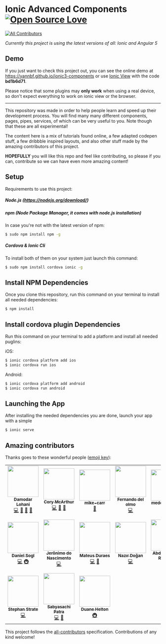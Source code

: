 # Ionic Advanced Components [![Open Source Love](https://badges.frapsoft.com/os/v1/open-source.svg?v=103)](https://github.com/ellerbrock/open-source-badge/)
[![All Contributors](https://img.shields.io/badge/all_contributors-15-orange.svg?style=flat-square)](#contributors)

_Currently this project is using the latest versions of all: Ionic and Angular 5_


## Demo
If you just want to check this project out, you can see the online demo at https://yannbf.github.io/ionic3-components or use [Ionic View](http://view.ionic.io/) with the code **bd1b6d71**.

Please notice that some plugins may **only work** when using a real device, so don't expect everything to work on ionic view or the browser.

****

This repository was made in order to help people learn and speed up their development process.
You will find many many different components, pages, pipes, services, of which can be very useful to you. Note though that these are all experimental!

The content here is a mix of tutorials found online, a few adapted codepen stuff, a few dribbble inspired layouts, and also other stuff made by the amazing contributors of this project.

**HOPEFULLY** you will like this repo and feel like contributing, so please if you can, contribute so we can have even more amazing content!


## Setup

Requirements to use this project:

##### Node.js (https://nodejs.org/download/)

##### npm (Node Package Manager, it comes with node.js installation)
In case you're not with the latest version of npm:
```sh
$ sudo npm install npm -g
```

##### Cordova & Ionic Cli
To install both of them on your system just launch this command:
```sh
$ sudo npm install cordova ionic -g
```

## Install NPM Dependencies
Once you clone this repository, run this command on your terminal to install all needed dependencies:
```sh
$ npm install
```

## Install cordova plugin Dependencies
Run this command on your terminal to add a platform and install all needed puglins:

iOS:
```sh
$ ionic cordova platform add ios
$ ionic cordova run ios
```

Android:
```sh
$ ionic cordova platform add android
$ ionic cordova run android
```
## Launching the App
After installing the needed dependencies you are done, launch your app with a simple
```sh
$ ionic serve
```

## Amazing contributors

Thanks goes to these wonderful people ([emoji key](https://github.com/kentcdodds/all-contributors#emoji-key)):

<!-- ALL-CONTRIBUTORS-LIST:START - Do not remove or modify this section -->
<!-- prettier-ignore-start -->
<!-- markdownlint-disable -->
<table>
  <tr>
    <td align="center"><a href="http://www.dlohani.com.np"><img src="https://avatars1.githubusercontent.com/u/6360216?v=4" width="100px;" alt=""/><br /><sub><b>Damodar Lohani</b></sub></a><br /><a href="https://github.com/yannbf/ionic3-components/commits?author=lohanidamodar" title="Code">💻</a> <a href="#talk-lohanidamodar" title="Talks">📢</a> <a href="#design-lohanidamodar" title="Design">🎨</a> <a href="#blog-lohanidamodar" title="Blogposts">📝</a></td>
    <td align="center"><a href="https://github.com/corysmc"><img src="https://avatars0.githubusercontent.com/u/6452188?v=4" width="100px;" alt=""/><br /><sub><b>Cory McArthur</b></sub></a><br /><a href="https://github.com/yannbf/ionic3-components/commits?author=corysmc" title="Code">💻</a> <a href="#talk-corysmc" title="Talks">📢</a> <a href="#design-corysmc" title="Design">🎨</a></td>
    <td align="center"><a href="http://ServiciosGlobalesTecnologicos.com/"><img src="https://avatars1.githubusercontent.com/u/1894500?v=4" width="100px;" alt=""/><br /><sub><b>mike-carr</b></sub></a><br /><a href="#plugin-miguelcarrascoq" title="Plugin/utility libraries">🔌</a></td>
    <td align="center"><a href="https://fdom-website.firebaseapp.com/"><img src="https://avatars3.githubusercontent.com/u/7361737?v=4" width="100px;" alt=""/><br /><sub><b>Fernando del olmo</b></sub></a><br /><a href="https://github.com/yannbf/ionic3-components/commits?author=Fdom92" title="Code">💻</a></td>
    <td align="center"><a href="https://github.com/medeirosrafael"><img src="https://avatars1.githubusercontent.com/u/13787877?v=4" width="100px;" alt=""/><br /><sub><b>medeirosrafael</b></sub></a><br /><a href="https://github.com/yannbf/ionic3-components/issues?q=author%3Amedeirosrafael" title="Bug reports">🐛</a></td>
    <td align="center"><a href="https://github.com/javico2609"><img src="https://avatars0.githubusercontent.com/u/12940555?v=4" width="100px;" alt=""/><br /><sub><b>Javier</b></sub></a><br /><a href="https://github.com/yannbf/ionic3-components/commits?author=javico2609" title="Code">💻</a> <a href="#design-javico2609" title="Design">🎨</a></td>
    <td align="center"><a href="http://mazlan.my"><img src="https://avatars0.githubusercontent.com/u/5886788?v=4" width="100px;" alt=""/><br /><sub><b>Mohd Mazlan Bin Mohd Nor</b></sub></a><br /><a href="https://github.com/yannbf/ionic3-components/commits?author=mazlanmohdnor" title="Code">💻</a> <a href="#design-mazlanmohdnor" title="Design">🎨</a></td>
  </tr>
  <tr>
    <td align="center"><a href="https://github.com/danielsogl"><img src="https://avatars2.githubusercontent.com/u/15234844?v=4" width="100px;" alt=""/><br /><sub><b>Daniel Sogl</b></sub></a><br /><a href="https://github.com/yannbf/ionic3-components/commits?author=danielsogl" title="Code">💻</a> <a href="#infra-danielsogl" title="Infrastructure (Hosting, Build-Tools, etc)">🚇</a></td>
    <td align="center"><a href="https://github.com/jeronimonascimento"><img src="https://avatars0.githubusercontent.com/u/16031907?v=4" width="100px;" alt=""/><br /><sub><b>Jerônimo do Nascimento</b></sub></a><br /><a href="https://github.com/yannbf/ionic3-components/commits?author=jeronimonascimento" title="Code">💻</a></td>
    <td align="center"><a href="http://mateusduraes.github.io/"><img src="https://avatars2.githubusercontent.com/u/19319404?v=4" width="100px;" alt=""/><br /><sub><b>Mateus Duraes</b></sub></a><br /><a href="https://github.com/yannbf/ionic3-components/commits?author=mateusduraes" title="Code">💻</a> <a href="#design-mateusduraes" title="Design">🎨</a></td>
    <td align="center"><a href="https://github.com/nazrdogan"><img src="https://avatars1.githubusercontent.com/u/1672303?v=4" width="100px;" alt=""/><br /><sub><b>Nazır Doğan</b></sub></a><br /><a href="https://github.com/yannbf/ionic3-components/commits?author=nazrdogan" title="Code">💻</a></td>
    <td align="center"><a href="http://www.fahrenbyte.com"><img src="https://avatars2.githubusercontent.com/u/12659402?v=4" width="100px;" alt=""/><br /><sub><b>Abdelghafour Rakhma</b></sub></a><br /><a href="https://github.com/yannbf/ionic3-components/commits?author=Sletheren" title="Code">💻</a> <a href="#design-Sletheren" title="Design">🎨</a></td>
    <td align="center"><a href="https://github.com/AndreasGassmann"><img src="https://avatars2.githubusercontent.com/u/680814?v=4" width="100px;" alt=""/><br /><sub><b>AndreasGassmann</b></sub></a><br /><a href="https://github.com/yannbf/ionic3-components/issues?q=author%3AAndreasGassmann" title="Bug reports">🐛</a></td>
    <td align="center"><a href="https://github.com/lucascco"><img src="https://avatars2.githubusercontent.com/u/6581094?v=4" width="100px;" alt=""/><br /><sub><b>Lucas Carvalho Corrêa</b></sub></a><br /><a href="https://github.com/yannbf/ionic3-components/commits?author=lucascco" title="Code">💻</a></td>
  </tr>
  <tr>
    <td align="center"><a href="https://www.stephan-strate.de/"><img src="https://avatars2.githubusercontent.com/u/19595615?v=4" width="100px;" alt=""/><br /><sub><b>Stephan Strate</b></sub></a><br /><a href="https://github.com/yannbf/ionic3-components/commits?author=stephan-strate" title="Code">💻</a></td>
    <td align="center"><a href="https://github.com/Sab94"><img src="https://avatars0.githubusercontent.com/u/15252513?v=4" width="100px;" alt=""/><br /><sub><b>Sabyasachi Patra</b></sub></a><br /><a href="https://github.com/yannbf/ionic3-components/commits?author=Sab94" title="Code">💻</a> <a href="#design-Sab94" title="Design">🎨</a></td>
    <td align="center"><a href="http://xpressivetech.com/"><img src="https://avatars2.githubusercontent.com/u/1063019?v=4" width="100px;" alt=""/><br /><sub><b>Duane Helton</b></sub></a><br /><a href="#infra-tallcoder" title="Infrastructure (Hosting, Build-Tools, etc)">🚇</a></td>
  </tr>
</table>

<!-- markdownlint-enable -->
<!-- prettier-ignore-end -->
<!-- ALL-CONTRIBUTORS-LIST:END -->

This project follows the [all-contributors](https://github.com/kentcdodds/all-contributors) specification. Contributions of any kind welcome!
